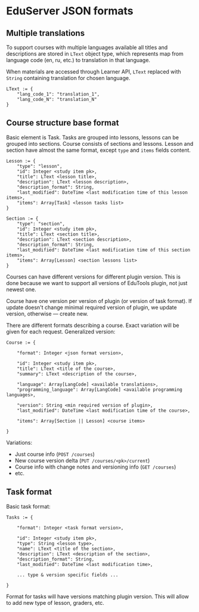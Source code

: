 # EduServer JSON formats


## Multiple translations

To support courses with multiple languages available 
all titles and descriptions are stored in `LText` object
type, which represents map from language code (en, ru, etc.)
to translation in that language.

When materials are accessed through Learner API, `LText`
replaced with `String` containing translation for chosen 
language.

```
LText := {
    "lang_code_1": "translation_1",
    "lang_code_N": "translation_N"
}
```


## Course structure base format

Basic element is Task. Tasks are grouped into lessons, lessons
can be grouped into sections. Course consists of sections and
lessons. Lesson and section have almost the same format, 
except `type` and `items` fields content.

```
Lesson := {
    "type": "lesson",
    "id": Integer <study item pk>,
    "title": LText <lesson title>,
    "description": LText <lesson description>,
    "description_format": String,
    "last_modified": DateTime <last modification time of this lesson items>,
    "items": Array[Task] <lesson tasks list> 
}
```

```
Section := {
    "type": "section",
    "id": Integer <study item pk>,
    "title": LText <section title>,
    "description": LText <section description>,
    "description_format": String,
    "last_modified": DateTime <last modification time of this section items>,
    "items": Array[Lesson] <section lessons list>
}
```

Courses can have different versions for different plugin version.
This is done because we want to support all versions of EduTools
plugin, not just newest one.

Course have one version per version of plugin (or version of task
format). If update doesn't change minimal required version of plugin,
we update version, otherwise — create new.

There are different formats describing a course. Exact variation will
be given for each request. Generalized version: 

```
Course := {

    "format": Integer <json format version>,

    "id": Integer <study item pk>,
    "title": LText <title of the course>,
    "summary": LText <description of the course>,

    "language": Array[LangCode] <available translations>,
    "programming_language": Array[LangCode] <available programming languages>,

    "version": String <min required version of plugin>,
    "last_modified": DateTime <last modification time of the course>,
    
    "items": Array[Section || Lesson] <course items>

}
```

Variations:

* Just course info (`POST /courses`)
* New course version delta (`PUT /courses/<pk>/current`)
* Course info with change notes and versioning info (`GET /courses`)
* etc.


## Task format

Basic task format:

```
Tasks := {

    "format": Integer <task format version>,

    "id": Integer <study item pk>,
    "type": String <lesson type>,
    "name": LText <title of the section>,
    "description": LText <description of the section>,
    "description_format": String,
    "last_modified": DateTime <last modification time>,
    
    ... type & version specific fields ...

}
```

Format for tasks will have versions matching plugin version.
This will allow to add new type of lesson, graders, etc.
